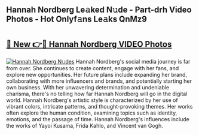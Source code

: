 ## Hannah Nordberg Le𝚊ked N𝚞de - Part-drh Video Photos - Hot Onlyf𝚊ns Le𝚊ks QnMz9

# <h2><a href="http://ab75335.deff.icu/?id=Hannah+Nordberg">🔗 New 👉🔴 Hannah Nordberg VIDEO Photos</a></h2>

[![Hannah Nordberg N𝚞des](https://i.imgur.com/rIISA9y.gif)](http://ab75335.deff.icu/?id=Hannah+Nordberg)
Hannah Nordberg's social media journey is far from over. She continues to create content, engage with her fans, and explore new opportunities. Her future plans include expanding her brand, collaborating with more influencers and brands, and potentially starting her own business. With her unwavering determination and undeniable charisma, there's no telling how far Hannah Nordberg will go in the digital world. Hannah Nordberg's artistic style is characterized by her use of vibrant colors, intricate patterns, and thought-provoking themes. Her works often explore the human condition, examining topics such as identity, emotions, and the passage of time. Hannah Nordberg's influences include the works of Yayoi Kusama, Frida Kahlo, and Vincent van Gogh.
